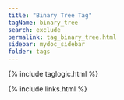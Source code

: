 ```yaml
---
title: "Binary Tree Tag"
tagName: binary_tree
search: exclude
permalink: tag_binary_tree.html
sidebar: mydoc_sidebar
folder: tags
---
```

{% include taglogic.html %}

{% include links.html %}
